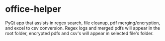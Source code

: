 # office-helper
PyQt app that assists in regex search, file cleanup, pdf merging/encryption, and excel to csv conversion.
Regex logs and merged pdfs will appear in the root folder, encrypted pdfs and csv's will appear in selected file's folder.
